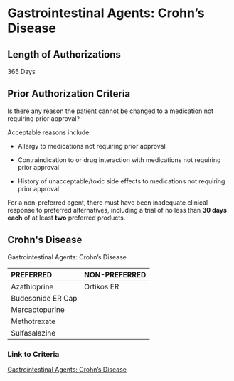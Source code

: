 # Gastrointestinal Agents: Crohn’s Disease

## Length of Authorizations

365 Days

## Prior Authorization Criteria

Is there any reason the patient cannot be changed to a medication not requiring prior approval?

Acceptable reasons include:

- Allergy to medications not requiring prior approval

- Contraindication to or drug interaction with medications not requiring prior approval

- History of unacceptable/toxic side effects to medications not requiring prior approval

For a non-preferred agent, there must have been inadequate clinical response to preferred alternatives, including a trial of no less than **30 days each** of at least **two** preferred products.

## Crohn's Disease

Gastrointestinal Agents: Crohn’s Disease

| PREFERRED | NON-PREFERRED |
| :--- | --- |
| Azathioprine      | Ortikos ER |
| Budesonide ER Cap |            |
| Mercaptopurine    |            |
| Methotrexate      |            |
| Sulfasalazine     |            |

### Link to Criteria

[Gastrointestinal Agents: Crohn’s Disease](https://pharmacy.medicaid.ohio.gov/sites/default/files/20220415_UPDL_Criteria_FINAL_.pdf#page=59)
